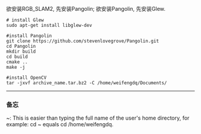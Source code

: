 欲安装RGB\_SLAM2, 先安装Pangolin; 欲安装Pangolin, 先安装Glew.

```
# install Glew
sudo apt-get install libglew-dev

#install Pangolin
git clone https://github.com/stevenlovegrove/Pangolin.git
cd Pangolin
mkdir build
cd build
cmake ..
make -j

#install OpenCV
tar -jxvf archive_name.tar.bz2 -C /home/weifengdq/Documents/
```



---

### 备忘

~: This is easier than typing the full name of the user's home directory, for example: cd  ~ equals cd /home/weifengdq.



